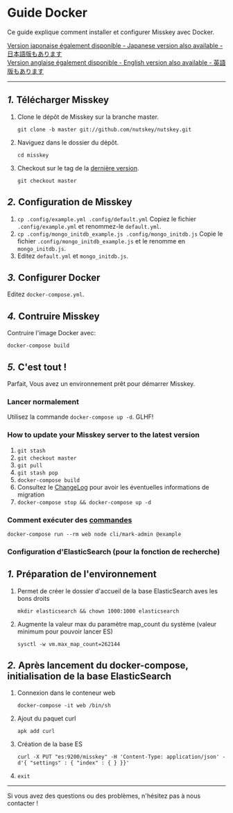 Guide Docker
================================================================

Ce guide explique comment installer et configurer Misskey avec Docker.

[Version japonaise également disponible - Japanese version also available - 日本語版もあります](./docker.ja.md)  
[Version anglaise également disponible - English version also available - 英語版もあります](./docker.en.md)

----------------------------------------------------------------

*1.* Télécharger Misskey
----------------------------------------------------------------
1. Clone le dépôt de Misskey sur la branche master.

	`git clone -b master git://github.com/nutskey/nutskey.git`

2. Naviguez dans le dossier du dépôt.

	`cd misskey`

3. Checkout sur le tag de la [dernière version](https://github.com/nutskey/nutskey/releases/latest).

	`git checkout master`

*2.* Configuration de Misskey
----------------------------------------------------------------
1. `cp .config/example.yml .config/default.yml` Copiez le fichier `.config/example.yml` et renommez-le `default.yml`.
2. `cp .config/mongo_initdb_example.js .config/mongo_initdb.js` Copie le fichier `.config/mongo_initdb_example.js` et le renomme en `mongo_initdb.js`.
3. Editez `default.yml` et `mongo_initdb.js`.

*3.* Configurer Docker
----------------------------------------------------------------
Editez `docker-compose.yml`.

*4.* Contruire Misskey
----------------------------------------------------------------
Contruire l'image Docker avec:

`docker-compose build`

*5.* C'est tout !
----------------------------------------------------------------
Parfait, Vous avez un environnement prêt pour démarrer Misskey.

### Lancer normalement
Utilisez la commande `docker-compose up -d`. GLHF!

### How to update your Misskey server to the latest version
1. `git stash`
2. `git checkout master`
3. `git pull`
4. `git stash pop`
5. `docker-compose build`
6. Consultez le [ChangeLog](../CHANGELOG.md) pour avoir les éventuelles informations de migration
7. `docker-compose stop && docker-compose up -d`

### Comment exécuter des [commandes](manage.fr.md)
`docker-compose run --rm web node cli/mark-admin @example`

### Configuration d'ElasticSearch (pour la fonction de recherche)
*1.* Préparation de l'environnement
----------------------------------------------------------------
1. Permet de créer le dossier d'accueil de la base ElasticSearch aves les bons droits

	`mkdir elasticsearch && chown 1000:1000 elasticsearch`

2. Augmente la valeur max du paramètre map_count du système (valeur minimum pour pouvoir lancer ES)

	`sysctl -w vm.max_map_count=262144`

*2.* Après lancement du docker-compose, initialisation de la base ElasticSearch
----------------------------------------------------------------
1. Connexion dans le conteneur web

	`docker-compose -it web /bin/sh`

2. Ajout du paquet curl

	`apk add curl`

3. Création de la base ES

	`curl -X PUT "es:9200/misskey" -H 'Content-Type: application/json' -d'{ "settings" : { "index" : { } }}'`

4. `exit`

----------------------------------------------------------------

Si vous avez des questions ou des problèmes, n'hésitez pas à nous contacter !
